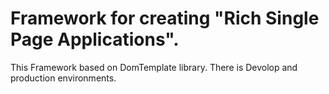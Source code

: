Framework for creating "Rich Single Page Applications".
=======================

This Framework based on DomTemplate library. There is Devolop and production environments.